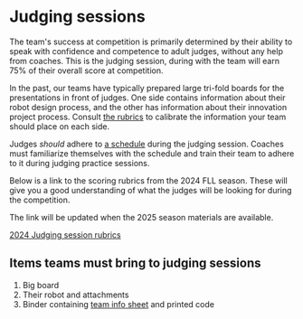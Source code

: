 # Judging sessions

The team's success at competition is primarily determined by their ability to speak with confidence and competence to adult judges, without any help from coaches. This is the judging session, during with the team will earn 75% of their overall score at competition.

In the past, our teams have typically prepared large tri-fold boards for the presentations in front of judges. One side contains information about their robot design process, and the other has information about their innovation project process. Consult [the rubrics](https://drive.google.com/file/d/1sbdovg4exViOd3oRE62bEMWTilxyC7IF/view?usp=drive_link) to calibrate the information your team should place on each side.

Judges *should* adhere to [a schedule](https://drive.google.com/file/d/1rXaBYmsA77_7waB2veSIbbPOPECUuKjF/view?usp=drive_link) during the judging session. Coaches must familiarize themselves with the schedule and train their team to adhere to it during judging practice sessions.

Below is a link to the scoring rubrics from the 2024 FLL season. These will give you a good understanding of what the judges will be looking for during the competition.

The link will be updated when the 2025 season materials are available.

[2024 Judging session rubrics](https://drive.google.com/file/d/1sbdovg4exViOd3oRE62bEMWTilxyC7IF/view?usp=drive_link)

## Items teams must bring to judging sessions

1. Big board
2. Their robot and attachments
3. Binder containing [team info sheet](https://drive.google.com/file/d/1BKhL1-d2q-bZ34Ha7FCOqvlMSKhCjpcw/view?usp=drive_link) and printed code
